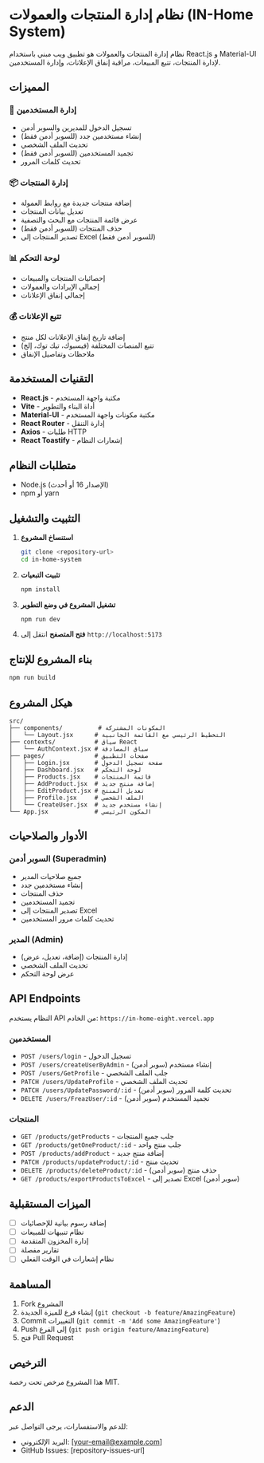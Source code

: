 # نظام إدارة المنتجات والعمولات (IN-Home System)

نظام إدارة المنتجات والعمولات هو تطبيق ويب مبني باستخدام React.js و Material-UI لإدارة المنتجات، تتبع المبيعات، مراقبة إنفاق الإعلانات، وإدارة المستخدمين.

## المميزات

### 👤 إدارة المستخدمين
- تسجيل الدخول للمديرين والسوبر أدمن
- إنشاء مستخدمين جدد (للسوبر أدمن فقط)
- تحديث الملف الشخصي
- تجميد المستخدمين (للسوبر أدمن فقط)
- تحديث كلمات المرور

### 📦 إدارة المنتجات
- إضافة منتجات جديدة مع روابط العمولة
- تعديل بيانات المنتجات
- عرض قائمة المنتجات مع البحث والتصفية
- حذف المنتجات (للسوبر أدمن فقط)
- تصدير المنتجات إلى Excel (للسوبر أدمن فقط)

### 📊 لوحة التحكم
- إحصائيات المنتجات والمبيعات
- إجمالي الإيرادات والعمولات
- إجمالي إنفاق الإعلانات

### 💰 تتبع الإعلانات
- إضافة تاريخ إنفاق الإعلانات لكل منتج
- تتبع المنصات المختلفة (فيسبوك، تيك توك، إلخ)
- ملاحظات وتفاصيل الإنفاق

## التقنيات المستخدمة

- **React.js** - مكتبة واجهة المستخدم
- **Vite** - أداة البناء والتطوير
- **Material-UI** - مكتبة مكونات واجهة المستخدم
- **React Router** - إدارة التنقل
- **Axios** - طلبات HTTP
- **React Toastify** - إشعارات النظام

## متطلبات النظام

- Node.js (الإصدار 16 أو أحدث)
- npm أو yarn

## التثبيت والتشغيل

1. **استنساخ المشروع**
   ```bash
   git clone <repository-url>
   cd in-home-system
   ```

2. **تثبيت التبعيات**
   ```bash
   npm install
   ```

3. **تشغيل المشروع في وضع التطوير**
   ```bash
   npm run dev
   ```

4. **فتح المتصفح**
   انتقل إلى `http://localhost:5173`

## بناء المشروع للإنتاج

```bash
npm run build
```

## هيكل المشروع

```
src/
├── components/          # المكونات المشتركة
│   └── Layout.jsx      # التخطيط الرئيسي مع القائمة الجانبية
├── contexts/           # سياق React
│   └── AuthContext.jsx # سياق المصادقة
├── pages/              # صفحات التطبيق
│   ├── Login.jsx       # صفحة تسجيل الدخول
│   ├── Dashboard.jsx   # لوحة التحكم
│   ├── Products.jsx    # قائمة المنتجات
│   ├── AddProduct.jsx  # إضافة منتج جديد
│   ├── EditProduct.jsx # تعديل المنتج
│   ├── Profile.jsx     # الملف الشخصي
│   └── CreateUser.jsx  # إنشاء مستخدم جديد
└── App.jsx             # المكون الرئيسي
```

## الأدوار والصلاحيات

### السوبر أدمن (Superadmin)
- جميع صلاحيات المدير
- إنشاء مستخدمين جدد
- حذف المنتجات
- تجميد المستخدمين
- تصدير المنتجات إلى Excel
- تحديث كلمات مرور المستخدمين

### المدير (Admin)
- إدارة المنتجات (إضافة، تعديل، عرض)
- تحديث الملف الشخصي
- عرض لوحة التحكم

## API Endpoints

النظام يستخدم API من الخادم: `https://in-home-eight.vercel.app`

### المستخدمين
- `POST /users/login` - تسجيل الدخول
- `POST /users/createUserByAdmin` - إنشاء مستخدم (سوبر أدمن)
- `POST /users/GetProfile` - جلب الملف الشخصي
- `PATCH /users/UpdateProfile` - تحديث الملف الشخصي
- `PATCH /users/UpdatePassword/:id` - تحديث كلمة المرور (سوبر أدمن)
- `DELETE /users/FreazUser/:id` - تجميد المستخدم (سوبر أدمن)

### المنتجات
- `GET /products/getProducts` - جلب جميع المنتجات
- `GET /products/getOneProduct/:id` - جلب منتج واحد
- `POST /products/addProduct` - إضافة منتج جديد
- `PATCH /products/updateProduct/:id` - تحديث منتج
- `DELETE /products/deleteProduct/:id` - حذف منتج (سوبر أدمن)
- `GET /products/exportProductsToExcel` - تصدير إلى Excel (سوبر أدمن)

## الميزات المستقبلية

- [ ] إضافة رسوم بيانية للإحصائيات
- [ ] نظام تنبيهات للمبيعات
- [ ] إدارة المخزون المتقدمة
- [ ] تقارير مفصلة
- [ ] نظام إشعارات في الوقت الفعلي

## المساهمة

1. Fork المشروع
2. إنشاء فرع للميزة الجديدة (`git checkout -b feature/AmazingFeature`)
3. Commit التغييرات (`git commit -m 'Add some AmazingFeature'`)
4. Push إلى الفرع (`git push origin feature/AmazingFeature`)
5. فتح Pull Request

## الترخيص

هذا المشروع مرخص تحت رخصة MIT.

## الدعم

للدعم والاستفسارات، يرجى التواصل عبر:
- البريد الإلكتروني: [your-email@example.com]
- GitHub Issues: [repository-issues-url] 